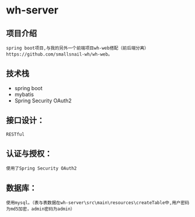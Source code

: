 # wh-server

项目介绍
--
	spring boot项目,与我的另外一个前端项目wh-web搭配（前后端分离）https://github.com/smallsnail-wh/wh-web。

技术栈
--
 - spring boot
 - mybatis
 - Spring Security OAuth2

接口设计：
-----
	RESTful

认证与授权：
------
	使用了Spring Security OAuth2

数据库：
----
	使用mysql。（表与表数据在wh-server\src\main\resources\createTable中,用户密码为md5加密，admin密码为admin）
